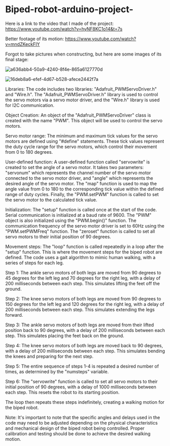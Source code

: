 # Biped-robot-arduino-project-

Here is a link to the video that I made of the project:
https://www.youtube.com/watch?v=hyNF8KC1o14&t=7s

Better footage of its motion:
https://www.youtube.com/watch?v=mndZKeckFIY

Forgot to take pictures when constructing, but here are some images of its final stage:

![a636abb4-50a9-4240-8f4e-865a6127770d](https://github.com/x-Bloodlust-x/Biped-robot-Arduino-/assets/127997008/17707cfb-df7b-4c3e-84bf-8d1997f7b724)

![16deb8a6-efef-4d67-b528-afece2442f7a](https://github.com/x-Bloodlust-x/Biped-robot-Arduino-/assets/127997008/a5bbe95d-3e9d-435c-8471-184a78cd6688)


Libraries: The code includes two libraries: "Adafruit_PWMServoDriver.h" and "Wire.h". The "Adafruit_PWMServoDriver.h" library is used to control the servo motors via a servo motor driver, and the "Wire.h" library is used for I2C communication.

Object Creation: An object of the "Adafruit_PWMServoDriver" class is created with the name "PWM". This object will be used to control the servo motors.

Servo motor range: The minimum and maximum tick values for the servo motors are defined using "#define" statements. These tick values represent the duty cycle range for the servo motors, which control their movement from 0 to 180 degrees.

User-defined function: A user-defined function called "servowrite" is created to set the angle of a servo motor. It takes two parameters: "servonum" which represents the channel number of the servo motor connected to the servo motor driver, and "angle" which represents the desired angle of the servo motor. The "map" function is used to map the angle value from 0 to 180 to the corresponding tick value within the defined range of duty cycles. Finally, the "PWM.setPWM" function is called to set the servo motor to the calculated tick value.

Initialization: The "setup" function is called once at the start of the code. Serial communication is initialized at a baud rate of 9600. The "PWM" object is also initialized using the "PWM.begin()" function. The communication frequency of the servo motor driver is set to 60Hz using the "PWM.setPWMFreq" function. The "zeroset" function is called to set all servo motors to their initial position of 90 degrees.

Movement steps: The "loop" function is called repeatedly in a loop after the "setup" function. This is where the movement steps for the biped robot are defined. The code uses a gait algorithm to mimic human walking, with a series of steps for each leg.

Step 1: The ankle servo motors of both legs are moved from 90 degrees to 45 degrees for the left leg and 70 degrees for the right leg, with a delay of 200 milliseconds between each step. This simulates lifting the feet off the ground.

Step 2: The knee servo motors of both legs are moved from 90 degrees to 150 degrees for the left leg and 120 degrees for the right leg, with a delay of 200 milliseconds between each step. This simulates extending the legs forward.

Step 3: The ankle servo motors of both legs are moved from their lifted position back to 90 degrees, with a delay of 200 milliseconds between each step. This simulates placing the feet back on the ground.

Step 4: The knee servo motors of both legs are moved back to 90 degrees, with a delay of 200 milliseconds between each step. This simulates bending the knees and preparing for the next step.

Step 5: The entire sequence of steps 1-4 is repeated a desired number of times, as determined by the "numsteps" variable.

Step 6: The "servowrite" function is called to set all servo motors to their initial position of 90 degrees, with a delay of 1000 milliseconds between each step. This resets the robot to its starting position.

The loop then repeats these steps indefinitely, creating a walking motion for the biped robot.

Note: It's important to note that the specific angles and delays used in the code may need to be adjusted depending on the physical characteristics and mechanical design of the biped robot being controlled. Proper calibration and testing should be done to achieve the desired walking motion.
